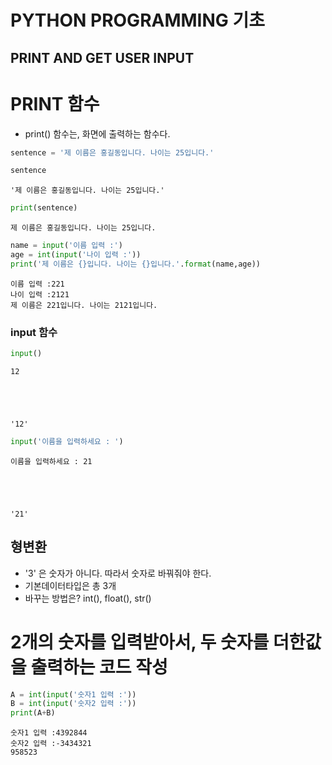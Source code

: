 # PYTHON PROGRAMMING 기초
## PRINT AND GET USER INPUT  

# PRINT 함수
- print() 함수는, 화면에 출력하는 함수다.


```python
sentence = '제 이름은 홍길동입니다. 나이는 25입니다.'
```


```python
sentence
```




    '제 이름은 홍길동입니다. 나이는 25입니다.'




```python
print(sentence)
```

    제 이름은 홍길동입니다. 나이는 25입니다.
    


```python
name = input('이름 입력 :')
age = int(input('나이 입력 :'))
print('제 이름은 {}입니다. 나이는 {}입니다.'.format(name,age))
```

    이름 입력 :221
    나이 입력 :2121
    제 이름은 221입니다. 나이는 2121입니다.
    

### input 함수


```python
input()
```

    12
    




    '12'




```python
input('이름을 입력하세요 : ')
```

    이름을 입력하세요 : 21
    




    '21'



## 형변환 
- '3' 은 숫자가 아니다. 따라서 숫자로 바꿔줘야 한다.
- 기본데이터타입은 총 3개
- 바꾸는 방법은? int(), float(), str()

# 2개의 숫자를 입력받아서, 두 숫자를 더한값을 출력하는 코드 작성 


```python
A = int(input('숫자1 입력 :'))
B = int(input('숫자2 입력 :'))
print(A+B)
```

    숫자1 입력 :4392844
    숫자2 입력 :-3434321
    958523
    
